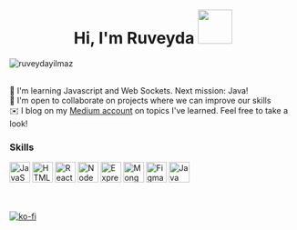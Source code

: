 <h1 align="center">
	Hi, I'm Ruveyda <img src="https://media2.giphy.com/media/6qZGWX9WcllbDiUyZz/giphy.gif?cid=790b76115934b2fb0c9ca177bb836038d7b68876e0c3daaa&rid=giphy.gif&ct=s" width="60">
</h1>

<img align="left" src="https://komarev.com/ghpvc/?username=ruveydayilmaz&label=Profile%20views&color=0e75b6&style=flat" alt="ruveydayilmaz" />
<br/>
<br/>

🧠  I'm learning Javascript and Web Sockets. Next mission: Java! <br/>
🤝  I'm open to collaborate on projects where we can improve our skills <br/>
✉️  I blog on my <a target="_blank" href="https://medium.com/@ruveydayilmaz">Medium account</a> on topics I've learned. Feel free to take a look!
<br/>

### Skills 
<div align="left">
<a href="https://developer.mozilla.org/en-US/docs/Web/JavaScript" target="_blank" rel="noreferrer"><img src="https://raw.githubusercontent.com/danielcranney/readme-generator/main/public/icons/skills/javascript-colored.svg" width="36" height="36" alt="JavaScript" /></a>
<a href="https://developer.mozilla.org/en-US/docs/Glossary/HTML5" target="_blank" rel="noreferrer"><img src="https://raw.githubusercontent.com/danielcranney/readme-generator/main/public/icons/skills/html5-colored.svg" width="36" height="36" alt="HTML5" /></a>
<a href="https://reactjs.org/" target="_blank" rel="noreferrer"><img src="https://raw.githubusercontent.com/danielcranney/readme-generator/main/public/icons/skills/react-colored.svg" width="36" height="36" alt="React" /></a>
<a href="https://nodejs.org/en/" target="_blank" rel="noreferrer"><img src="https://raw.githubusercontent.com/danielcranney/readme-generator/main/public/icons/skills/nodejs-colored.svg" width="36" height="36" alt="NodeJS" /></a>
<a href="https://expressjs.com/" target="_blank" rel="noreferrer"><img src="https://raw.githubusercontent.com/danielcranney/readme-generator/main/public/icons/skills/express-colored.svg" width="36" height="36" alt="Express" /></a>
<a href="https://www.mongodb.com/" target="_blank" rel="noreferrer"><img src="https://raw.githubusercontent.com/danielcranney/readme-generator/main/public/icons/skills/mongodb-colored.svg" width="36" height="36" alt="MongoDB" /></a>
<a href="https://www.figma.com/" target="_blank" rel="noreferrer"><img src="https://raw.githubusercontent.com/danielcranney/readme-generator/main/public/icons/skills/figma-colored.svg" width="36" height="36" alt="Figma" /></a>
<a href="https://www.java.com/en/" target="_blank" rel="noreferrer"><img src="https://raw.githubusercontent.com/danielcranney/readme-generator/main/public/icons/skills/java-colored.svg" width="36" height="36" alt="Java" /></a>
</div>                
<br/>
<br/>

[![ko-fi](https://ko-fi.com/img/githubbutton_sm.svg)](https://ko-fi.com/H2H5IVCDC)

